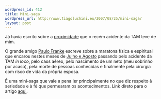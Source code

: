 ```yaml
--- 
wordpress_id: 412
title: Mini-saga
wordpress_url: http://www.tiagoluchini.eu/2007/08/25/mini-saga/
layout: post
---
```

Já havia escrito sobre a <a href="http://www.tiagoluchini.eu/2007/07/19/aviao-na-minha-sala-de-estar/">proximidade</a> que o recém acidente da TAM teve de mim.

O grande amigo <a href="http:///paulofranke.blogspot.com" target="_blank">Paulo Franke</a> escreve sobre a maratona física e espiritual que encarou nestes meses de <a href="http://paulofranke.blogspot.com/2007/08/julho-agosto-jbilo-e-desgosto.html" target="_blank">Julho e Agosto</a> passando pelo acidente da TAM <em>in loco</em>, pelo caos aéreo, pelo nascimento de um neto (meu sobrinho por acaso), pela morte de pessoas conhecidas e finalmente pela cirurgia com risco de vida da própria esposa.

É uma mini-saga que vale a pena ler principalmente no que diz respeito à seriedade e à fé que permearam os acontecimentos. Link direto para o artigo <a href="http://paulofranke.blogspot.com/2007/08/julho-agosto-jbilo-e-desgosto.html" target="_blank">aqui</a>.
